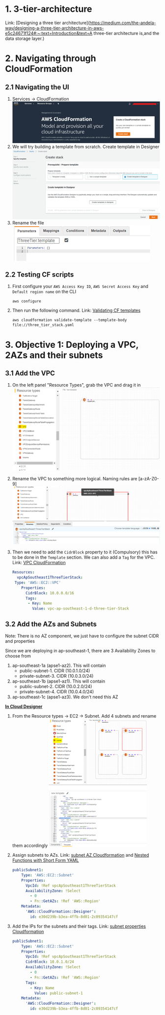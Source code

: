 # 1. 3-tier-architecture

Link: [Designing a three tier architecture](https://medium.com/the-andela-way/designing-a-three-tier-architecture-in-aws-e5c24671f124#:~:text=Introduction&text=A three-tier architecture is,and the data storage layer.)

# 2. Navigating through CloudFormation

##  2.1 Navigating the UI

1. Services -> CloudFormation
   ![](assets/a001_starting_page.PNG)
2. We will try building a template from scratch. Create template in Designer
   <img src="assets/a002_template_designer.PNG" style="zoom:50%;" />
3. Rename the file
   ![](assets/a003_three_tier_template.PNG)

## 2.2 Testing CF scripts

1. First configure your `AWS Access Key ID`, `AWS Secret Access Key` and `Default region name` on the CLI

   ```shell
   aws configure
   ```

2. Then run the following command. Link: [Validating CF templates](https://docs.aws.amazon.com/AWSCloudFormation/latest/UserGuide/using-cfn-validate-template.html)

   ```shell
   aws cloudformation validate-template --template-body file://three_tier_stack.yaml
   ```

   

# 3. Objective 1: Deploying a VPC, 2AZs and their subnets

## 3.1 Add the VPC

1. On the left panel "Resource Types", grab the VPC and drag it in
   <img src="assets/a004_create_vpc.PNG" style="zoom:50%;" />

2. Rename the VPC to something more logical. Naming rules are [a-zA-Z0-9]
   <img src="assets/a005_rename_vpc.PNG" style="zoom:50%;" />

3. Then we need to add the `CidrBlock` property to it (Compulsory) this has to be done in the `Template` section. We can also add a `Tag` for the VPC. Link: [VPC CloudFormation](https://docs.aws.amazon.com/AWSCloudFormation/latest/UserGuide/aws-resource-ec2-vpc.html)

   ```yaml
   Resources:
     vpcApSoutheast1ThreeTierStack:
    Type: 'AWS::EC2::VPC'
       Properties: 
         CidrBlock: 10.0.0.0/16
         Tags:
          - Key: Name
            Value: vpc-ap-southeast-1-d-three-tier-Stack
   ```
   
   

## 3.2 Add the AZs and Subnets

Note: There is no AZ component, we just have to configure the subnet CIDR and properties

Since we are deploying in ap-southeast-1, there are 3 Availability Zones to choose from 

1. ap-southeast-1a (apse1-az2). This will contain 
   - public-subnet-1. CIDR (10.0.1.0/24)
   - private-subnet-3. CIDR (10.0.3.0/24)
2. ap-southeast-1b (apse1-az1). This will contain 
   - public-subnet-2. CIDR (10.0.2.0/24)
   - private-subnet-4. CIDR (10.0.4.0/24)
3. ap-southeast-1c (apse1-az3). We don't need this AZ

<u>**In Cloud Designer**</u>

1. From the Resource types -> EC2 -> Subnet. Add 4 subnets and rename them accordingly
   <img src="assets/a006_create_subnets.PNG" style="zoom:50%;" />

2. Assign subnets to AZs. Link: [subnet AZ Cloudformation](https://docs.aws.amazon.com/AWSCloudFormation/latest/UserGuide/intrinsic-function-reference-getavailabilityzones.html) and [Nested Functions with Short Form YAML](https://docs.aws.amazon.com/AWSCloudFormation/latest/UserGuide/intrinsic-function-reference-select.html)

   ```yaml
   publicSubnet1:
       Type: 'AWS::EC2::Subnet'
       Properties:
         VpcId: !Ref vpcApSoutheast1ThreeTierStack
         AvailabilityZone: !Select
           - 0
           - Fn::GetAZs: !Ref 'AWS::Region'
       Metadata:
         'AWS::CloudFormation::Designer':
           id: e30d239b-b3ea-4ffb-8d01-2c09354147cf
   ```
   
3. Add the IPs for the subnets and their tags. Link: [subnet properties Cloudformation](https://docs.aws.amazon.com/AWSCloudFormation/latest/UserGuide/aws-resource-ec2-subnet.html#cfn-ec2-subnet-availabilityzone)

   ```yaml
   publicSubnet1:
       Type: 'AWS::EC2::Subnet'
       Properties:
         VpcId: !Ref vpcApSoutheast1ThreeTierStack
         CidrBlock: 10.0.1.0/24
         AvailabilityZone: !Select
           - 0
           - Fn::GetAZs: !Ref 'AWS::Region'
         Tags:
           - Key: Name
             Value: public-subnet-1
       Metadata:
         'AWS::CloudFormation::Designer':
           id: e30d239b-b3ea-4ffb-8d01-2c09354147cf
   ```
   
   

